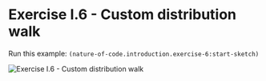 # Exercise I.6 - Custom distribution walk

Run this example: `(nature-of-code.introduction.exercise-6:start-sketch)`

![Exercise I.6 - Custom distribution
walk](/screenshots/Exercise%20I.6%20-%20Custom%20distribution%20walk.gif)
